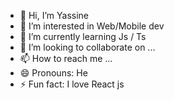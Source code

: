 - 👋 Hi, I’m Yassine 
- 👀 I’m interested in Web/Mobile dev
- 🌱 I’m currently learning Js / Ts 
- 💞️ I’m looking to collaborate on ...
- 📫 How to reach me ...
- 😄 Pronouns: He
- ⚡ Fun fact: I love React js

<!---
yanoskiIGI/yanoskiIGI is a ✨ special ✨ repository because its `README.md` (this file) appears on your GitHub profile.
You can click the Preview link to take a look at your changes.
--->
